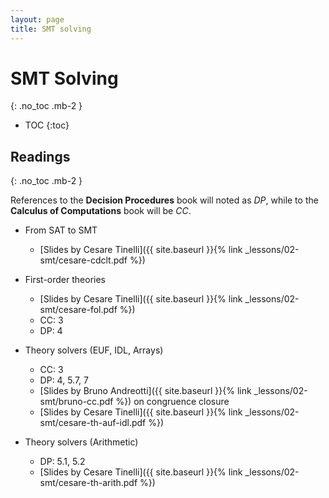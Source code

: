 ```yaml
---
layout: page
title: SMT solving
---
```


# SMT Solving
{: .no_toc .mb-2 }

- TOC
{:toc}

## Readings
{: .no_toc .mb-2 }

References to the **Decision Procedures** book will noted as *DP*, while to the **Calculus of Computations** book will be *CC*.

- From SAT to SMT
  - [Slides by Cesare Tinelli]({{ site.baseurl }}{% link _lessons/02-smt/cesare-cdclt.pdf %})

- First-order theories
  - [Slides by Cesare Tinelli]({{ site.baseurl }}{% link _lessons/02-smt/cesare-fol.pdf %})
  - CC: 3
  - DP: 4

- Theory solvers (EUF, IDL, Arrays)
  - CC: 3
  - DP: 4, 5.7, 7
  - [Slides by Bruno Andreotti]({{ site.baseurl }}{% link _lessons/02-smt/bruno-cc.pdf %}) on congruence closure
  - [Slides by Cesare Tinelli]({{ site.baseurl }}{% link _lessons/02-smt/cesare-th-auf-idl.pdf %})

- Theory solvers (Arithmetic)
  - DP: 5.1, 5.2
  - [Slides by Cesare Tinelli]({{ site.baseurl }}{% link _lessons/02-smt/cesare-th-arith.pdf %})
